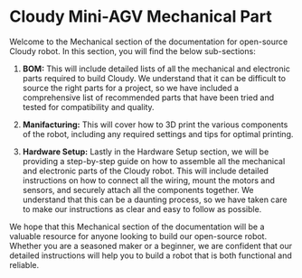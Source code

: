 # Cloudy Mini-AGV Mechanical Part
Welcome to the Mechanical section of the documentation for open-source Cloudy robot. In this section, you will find the below sub-sections:
<style>
a:link { text-decoration: none; }
a:visited { text-decoration: none; }
a:hover { text-decoration: none; }
a:active { text-decoration: none; }
</style>

1. **[BOM](/agv/mechanical/bomMechanical/):**
This will include detailed lists of all the mechanical and electronic parts required to build Cloudy. We understand that it can be difficult to source the right parts for a project, so we have included a comprehensive list of recommended parts that have been tried and tested for compatibility and quality.

2. **[Manifacturing](/agv/mechanical/manifacturing/):**
This will cover how to 3D print the various components of the robot, including any required settings and tips for optimal printing.

3. **[Hardware Setup](/agv/mechanical/hardwareSetup/):**
Lastly in the Hardware Setup section, we will be providing a step-by-step guide on how to assemble all the mechanical and electronic parts of the Cloudy robot. This will include detailed instructions on how to connect all the wiring, mount the motors and sensors, and securely attach all the components together. We understand that this can be a daunting process, so we have taken care to make our instructions as clear and easy to follow as possible.

We hope that this Mechanical section of the documentation will be a valuable resource for anyone looking to build our open-source robot. Whether you are a seasoned maker or a beginner, we are confident that our detailed instructions will help you to build a robot that is both functional and reliable.
